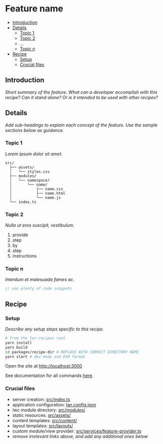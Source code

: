 # Feature name

-   [Introduction](#introduction)
-   [Details](#details)
    -   [Topic 1](#topic-1)
    -   [Topic 2](#topic-2)
    -   ...
    -   [Topic n](#topic-n)
-   [Recipe](#Recipe)
    -   [Setup](#setup)
    -   [Crucial files](#crucial-files)

## Introduction

_Short summary of the feature. What can a developer accomplish with this recipe? Can it stand alone? Or is it intended to be used with other recipes?_

## Details

_Add sub-headings to explain each concept of the feature. Use the sample sections below as guidance._

### Topic 1

_Lorem ipsum dolor sit amet._

```
src/
  ├── assets/
  │   └── styles.css
  ├── modules/
  │   └── namespace/
  │       └── name/
  │           ├── name.css
  │           ├── name.html
  │           └── name.js
  └── index.ts
```

### Topic 2

_Nulla ut eros suscipit, vestibulum._

1. provide
1. step
1. by
1. step
1. instructions

### Topic n

_Interdum et malesuada fames ac._

```ts
// use plenty of code snippets
```

## Recipe

### Setup

_Describe any setup steps specific to this recipe._

```bash
# from the lwr-recipes root
yarn install
yarn build
cd packages/recipe-dir # REPLACE WITH CORRECT DIRECTORY NAME
yarn start # dev mode and ESM format
```

Open the site at [http://localhost:3000](http://localhost:3000)

See documentation for all commands [here](https://github.com/salesforce/lwr-recipes/blob/master/README.md#getting-started).

### Crucial files

-   server creation: [src/index.ts](./src/index.ts)
-   application configuration: [lwr.config.json](./lwr.config.json)
-   lwc module directory: [src/modules/](./src/modules)
-   static resources: [src/assets/](./src/assets)
-   content templates: [src/content/](./src/content)
-   layout templates: [src/layouts/](./src/layouts)
-   custom _module/view_ provider: [src/services/feature-provider.ts](./src/services/feature-provider.ts)
-   _remove irrelevant links above, and add any additional ones below_
